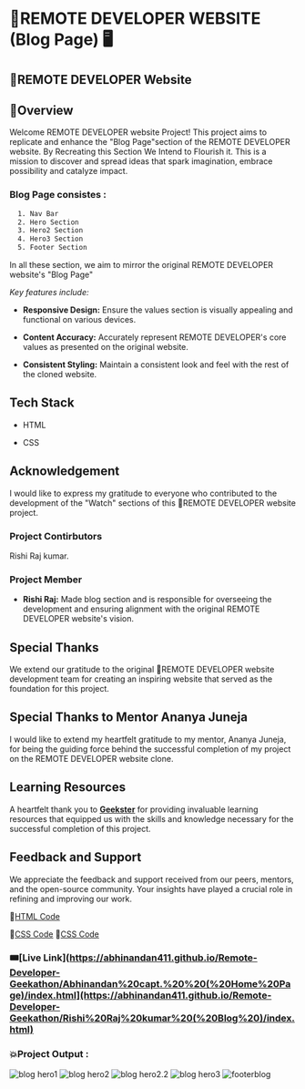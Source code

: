 # 🎯REMOTE DEVELOPER WEBSITE (Blog Page) 🖥️

## 🚀REMOTE DEVELOPER Website

## 📌Overview
Welcome REMOTE DEVELOPER website Project! This project aims to replicate and enhance the "Blog Page"section of the REMOTE DEVELOPER website. By Recreating this Section We Intend to Flourish it. This is a mission to discover and spread ideas that spark imagination, embrace possibility and catalyze impact.


### Blog Page consistes :
```bash
  1. Nav Bar
  2. Hero Section
  3. Hero2 Section
  4. Hero3 Section
  5. Footer Section
```
In  all these section, we aim to mirror the original REMOTE DEVELOPER website's "Blog Page"

*Key features include:*
- **Responsive Design:** Ensure the values section is visually appealing and functional on various devices.

- **Content Accuracy:** Accurately represent REMOTE DEVELOPER's core values as presented on the original website.

- **Consistent Styling:** Maintain a consistent look and feel with the rest of the cloned website.

## Tech Stack
- HTML

- CSS

## Acknowledgement

I would like to express my gratitude to everyone who contributed to the development of the "Watch" sections of this 🚀REMOTE DEVELOPER website project. 

### Project Contirbutors

Rishi Raj kumar.

### Project Member

- **Rishi Raj:** Made blog section and is responsible for overseeing the development and ensuring alignment with the original REMOTE DEVELOPER website's vision.

## Special Thanks

We extend our gratitude to the original 🚀REMOTE DEVELOPER website development team for creating an inspiring website that served as the foundation for this project.

## Special Thanks to Mentor Ananya Juneja

I would like to extend my heartfelt gratitude to my mentor, Ananya Juneja, for being the guiding force behind the successful completion of my project on the REMOTE DEVELOPER website clone.

## Learning Resources
A heartfelt thank you to **[Geekster](https://www.geekster.in/)** for providing invaluable learning resources that equipped us with the skills and knowledge necessary for the successful completion of this project.

## Feedback and Support

We appreciate the feedback and support received from our peers, mentors, and the open-source community. Your insights have played a crucial role in refining and improving our work.




📌[HTML Code](./index.html)

📌[CSS Code](./styles.css)
📌[CSS Code](https://github.com/Abhinandan411/Remote-Developer-Geekathon/blob/main/Rishi%20Raj%20kumar%20(%20Blog%20)/styles.css)

### 🎟️[Live Link](https://abhinandan411.github.io/Remote-Developer-Geekathon/Abhinandan%20capt.%20%20(%20Home%20Page)/index.html](https://abhinandan411.github.io/Remote-Developer-Geekathon/Rishi%20Raj%20kumar%20(%20Blog%20)/index.html) 


### 💥Project Output :  

![blog hero1](https://github.com/Abhinandan411/Remote-Developer-Geekathon/assets/155779733/d97f349c-9544-4de8-90ca-1c8271f121b4)
![blog hero2](https://github.com/Abhinandan411/Remote-Developer-Geekathon/assets/155779733/69d8f280-985a-4bd2-b7e2-8c428c71e34f)
![blog hero2.2](https://github.com/Abhinandan411/Remote-Developer-Geekathon/assets/155779733/ca0a24d1-1414-4731-969c-ad188158231c)
![blog hero3](https://github.com/Abhinandan411/Remote-Developer-Geekathon/assets/155779733/8f28c77f-42d8-4d7f-b72a-5806ef3f8068)
![footerblog](https://github.com/Abhinandan411/Remote-Developer-Geekathon/assets/155779733/0501a7d3-abd6-4615-9373-920fea3d0ab6)




